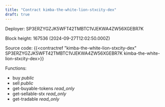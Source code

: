 ```yaml
---
title: "Contract kimba-the-white-lion-stxcity-dex"
draft: true
---
```

Deployer: SP3ERZYGZJK5WFT42TMBTC1VJEKWA4ZW56XGEBR7K


 



Block height: 167536 (2024-09-27T12:02:50.000Z)

Source code: {{<contractref "kimba-the-white-lion-stxcity-dex" SP3ERZYGZJK5WFT42TMBTC1VJEKWA4ZW56XGEBR7K kimba-the-white-lion-stxcity-dex>}}

Functions:

* buy _public_
* sell _public_
* get-buyable-tokens _read_only_
* get-sellable-stx _read_only_
* get-tradable _read_only_
